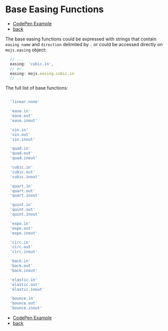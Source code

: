 # Base Easing Functions

- [CodePen Example](https://codepen.io/sol0mka/pen/qNraVV?editors=0010)
- [back](/api/readme.md)

The base easing functions could be expressed with strings that contain `easing name` and `direction` delimited by `.` or could be accessed directly on `mojs.easing` object:

```javascript
  // ...
  easing: 'cubic.in',
  // or
  easing: mojs.easing.cubic.in
  // ...
```

The full list of base functions:

```javascript

  'linear.none'

  'ease.in'
  'ease.out'
  'ease.inout'

  'sin.in'
  'sin.out'
  'sin.inout'

  'quad.in'
  'quad.out'
  'quad.inout'

  'cubic.in'
  'cubic.out'
  'cubic.inout'

  'quart.in'
  'quart.out'
  'quart.inout'

  'quint.in'
  'quint.out'
  'quint.inout'

  'expo.in'
  'expo.out'
  'expo.inout'

  'circ.in'
  'circ.out'
  'circ.inout'

  'back.in'
  'back.out'
  'back.inout'

  'elastic.in'
  'elastic.out'
  'elastic.inout'

  'bounce.in'
  'bounce.out'
  'bounce.inout'

```

- [CodePen Example](https://codepen.io/sol0mka/pen/qNraVV?editors=0010)
- [back](/api/readme.md)